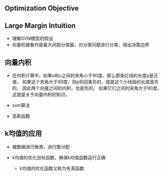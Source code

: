 ## Optimization Objective

## Large Margin Intuition

* 理解SVM模型的假设
* 向量机被看作是最大间距分类器，对分类问题进行分类，得出决策边界

## 向量内积

* 在内积计算中，如果u和v之间的夹角小于90度，那么那条红线的长度p是正值， 如果这个夹角大于90度，则p将回事负的，就是这个小线段的长度是负的， 因此两个向量之间的内积，也是负的。 如果它们之间的夹角大于90度，这就是关于向量内积的知识。

* svm算法
* 高斯函数

## k均值的应用

* 被数据进行聚类，进行簇分配

* k均值的优化目标函数，确保k均值函数运行正确
  * k均值的优化函数又称为失真函数